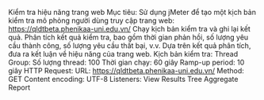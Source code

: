 Kiểm tra hiệu năng trang web
Mục tiêu:
  Sử dụng jMeter để tạo một kịch bản kiểm tra mô phỏng người dùng truy cập trang web: https://qldtbeta.phenikaa-uni.edu.vn/
  Chạy kịch bản kiểm tra và ghi lại kết quả.
  Phân tích kết quả kiểm tra, bao gồm thời gian phản hồi, số lượng yêu cầu thành công, số lượng yêu cầu thất bại, v.v.
  Dựa trên kết quả phân tích, đưa ra kết luận về hiệu năng của trang web.
Kịch bản kiểm tra:
  Thread Group:
    Số lượng thread: 100
    Thời gian chạy: 60 giây
    Ramp-up period: 10 giây
  HTTP Request:
    URL: https://qldtbeta.phenikaa-uni.edu.vn/
    Method: GET
    Content encoding: UTF-8
  Listeners:
    View Results Tree
    Aggregate Report
